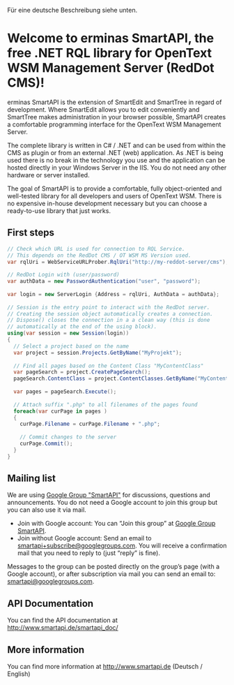Für eine deutsche Beschreibung siehe unten.

Welcome to erminas SmartAPI, the free .NET RQL library for OpenText WSM Management Server (RedDot CMS)!
================

erminas SmartAPI is the extension of SmartEdit and SmartTree in regard of development. Where SmartEdit allows you to edit conveniently and SmartTree makes administration in your browser possible, SmartAPI creates a comfortable programming interface for the OpenText WSM Management Server.

The complete library is written in C# / .NET and can be used from within the CMS as plugin or from an external .NET (web) application. As .NET is being used there is no break in the technology you use and the application can be hosted directly in your Windows Server in the IIS. You do not need any other hardware or server installed.

The goal of SmartAPI is to provide a comfortable, fully object-oriented and well-tested library for all developers and users of OpenText WSM. There is no expensive in-house development necessary but you can choose a ready-to-use library that just works.

First steps
---
```csharp
// Check which URL is used for connection to RQL Service.
// This depends on the RedDot CMS / OT WSM MS Version used.
var rqlUri = WebServiceURLProber.RqlUri("http://my-reddot-server/cms");
 
// RedDot Login with (user/password)
var authData = new PasswordAuthentication("user", "password");
 
var login = new ServerLogin {Address = rqlUri, AuthData = authData};
 
// Session is the entry point to interact with the RedDot server.
// Creating the session object automatically creates a connection.
// Dispose() closes the connection in a a clean way (this is done
// automatically at the end of the using block).
using(var session = new Session(login))
{
  // Select a project based on the name
  var project = session.Projects.GetByName("MyProjekt");
 
  // Find all pages based on the Content Class "MyContentClass"
  var pageSearch = project.CreatePageSearch();
  pageSearch.ContentClass = project.ContentClasses.GetByName("MyContentClass");
 
  var pages = pageSearch.Execute();
 
  // Attach suffix ".php" to all filenames of the pages found
  foreach(var curPage in pages )
  {
    curPage.Filename = curPage.Filename + ".php";
 
    // Commit changes to the server
    curPage.Commit();
  }
}
```

Mailing list
---
We are using <a href="https://groups.google.com/forum/?#!forum/smartapi">Google Group "SmartAPI"</a> for discussions, questions and announcements. You do not need a Google account to join this group but you can also use it via mail.

* Join with Google account: You can “Join this group” at <a href="https://groups.google.com/forum/?#!forum/smartapi">Google Group SmartAPI</a>.
* Join without Google account: Send an email to <a href="smartapi+subscribe@googlegroups.com">smartapi+subscribe@googlegroups.com</a>. You will receive a confirmation mail that you need to reply to (just “reply” is fine).

Messages to the group can be posted directly on the group’s page (with a Google account), or after subscription via mail you can send an email to: <a href="smartapi@googlegroups.com">smartapi@googlegroups.com</a>.

API Documentation
---
You can find the API documentation at http://www.smartapi.de/smartapi_doc/

More information 
---
You can find more information at http://www.smartapi.de (Deutsch / English)
